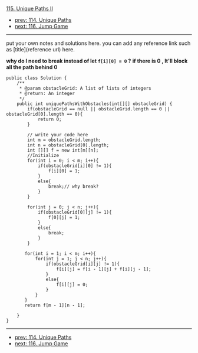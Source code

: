 [115. Unique Paths II](http://www.lintcode.com/problem/unique-paths-ii)

- [prev: 114. Unique Paths](114-unique-paths.md)
- [next: 116. Jump Game](116-jump-game.md)

---

put your own notes and solutions here.
you can add any reference link such as [title](reference url) here.

**why do I need to break instead of let ```f[i][0] = 0``` ?**
**if there is 0 , It'll block all the path behind 0**
```
public class Solution {
    /**
     * @param obstacleGrid: A list of lists of integers
     * @return: An integer
     */
    public int uniquePathsWithObstacles(int[][] obstacleGrid) {
        if(obstacleGrid == null || obstacleGrid.length == 0 || obstacleGrid[0].length == 0){
            return 0;
        }
        
        // write your code here
        int m = obstacleGrid.length;
        int n = obstacleGrid[0].length;
        int [][] f = new int[m][n];
        //Initialize
        for(int i = 0; i < m; i++){
            if(obstacleGrid[i][0] != 1){
                f[i][0] = 1;
            }
            else{
                break;// why break?
            }
        }
        
        for(int j = 0; j < n; j++){
            if(obstacleGrid[0][j] != 1){
                f[0][j] = 1;
            }
            else{
                break;
            }
        }
       
       for(int i = 1; i < m; i++){
           for(int j = 1; j < n; j++){
               if(obstacleGrid[i][j] != 1){
                   f[i][j] = f[i - 1][j] + f[i][j - 1];
               }
               else{
                   f[i][j] = 0;
               }
           }
       } 
       return f[m - 1][n - 1];
        
    }
}
```
---

- [prev: 114. Unique Paths](114-unique-paths.md)
- [next: 116. Jump Game](116-jump-game.md)
